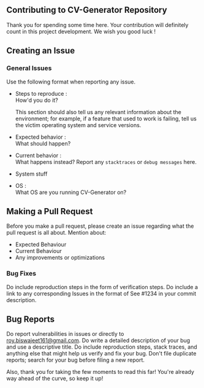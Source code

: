 ## Contributing to CV-Generator Repository
Thank you for spending some time here. Your contribution will definitely count in this project development. We wish you good luck !

## Creating an Issue

### General Issues
Use the following format when reporting any issue.
+ Steps to reproduce :<br>
  How'd you do it?

  This section should also tell us any relevant information about the
  environment; for example, if a feature that used to work is failing,
  tell us the victim operating system and service versions.

+ Expected behavior :<br>
  What should happen?

+ Current behavior :<br>
  What happens instead?
  Report any `stacktraces` or `debug messages` here.

+ System stuff
+ OS :<br>
What OS are you running CV-Generator on?

## Making a Pull Request
Before you make a pull request, please create an issue regarding what the pull request is all about. Mention about:
+ Expected Behaviour
+ Current Behaviour
+ Any improvements or optimizations

### Bug Fixes
Do include reproduction steps in the form of verification steps.
Do include a link to any corresponding Issues in the format of See #1234 in your commit description.


## Bug Reports
Do report vulnerabilities in issues or directly to roy.biswajeet161@gmail.com.
Do write a detailed description of your bug and use a descriptive title.
Do include reproduction steps, stack traces, and anything else that might help us verify and fix your bug.
Don't file duplicate reports; search for your bug before filing a new report.

Also, thank you for taking the few moments to read this far! You're already way ahead of the curve, so keep it up!
